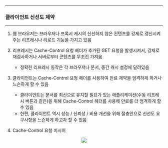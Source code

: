 -----
### 클라이언트 신선도 제약
-----
1. 웹 브라우저는 브라우저나 프록시 캐시의 신선하지 않은 컨텐츠를 강제로 갱신시켜주는 리프레시나 리로드 기능을 가지고 있음
2. 리프레시는 Cache-Control 요청 헤더가 추가된 GET 요청을 발생시켜서, 강제로 재검사하거나 서버로부터 콘텐츠를 무조건 가져옴
   - 정확한 리프레시 동작은 각 브라우저나 문서, 중간 캐시 설정에 달려있음

3. 클라이언트는 Cache-Control 요청 헤더를 사용하여 만료 제약을 엄격하게 하거나 느슨하게 할 수 있음
   - 클라이언트는 문서를 최신으로 유지할 필요가 있는 애플리케이션(수동 리프레시 버튼과 같은)을 위해 Cache-Control 헤더를 사용해 만료를 더 엄격하게 할 수 있음
   - 한편, 클라이언트 역시 성능 / 신뢰성 / 비용 개선을 위해 절충안으로 신선도 요구사항을 느슨하게 하고자 할 수 있음

4. Cache-Control 요청 지시어
<div align="center">
<img src="https://github.com/user-attachments/assets/97e0804a-c779-49e5-b750-daed49c2cbaf">
</div>
